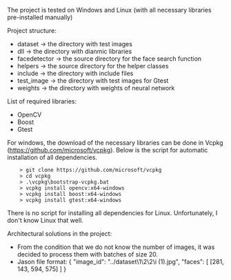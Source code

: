 The project is tested on Windows and Linux (with all necessary libraries pre-installed manually) 

Project structure:
 - dataset      -> the directory with test images 
 - dll          -> the directory with dianmic libraries 
 - facedetector -> the source directory for the face search function
 - helpers      -> the source directory for the helper classes
 - include      -> the directory with include files
 - test_image   -> the directory with test images for Gtest
 - weights      -> the directory with weights of neural network 


List of required libraries:
 - OpenCV
 - Boost
 - Gtest

For windows, the download of the necessary libraries can be done in Vcpkg (https://github.com/microsoft/vcpkg). Below is the script for automatic installation of all dependencies.   

        > git clone https://github.com/microsoft/vcpkg
        > cd vcpkg
        > .\vcpkg\bootstrap-vcpkg.bat
        > vcpkg install opencv:x64-windows
        > vcpkg install boost:x64-windows
        > vcpkg install gtest:x64-windows

There is no script for installing all dependencies for Linux. Unfortunately, I don't know Linux that well. 

Architectural solutions in the project:
 - From the condition that we do not know the number of images, it was decided to process them with batches of size 20.
 - Jason file format: 
   {
     "image_id": "../dataset\1\2\2\i (1).jpg",
     "faces": [ [281, 143, 594, 575] ]
   }
